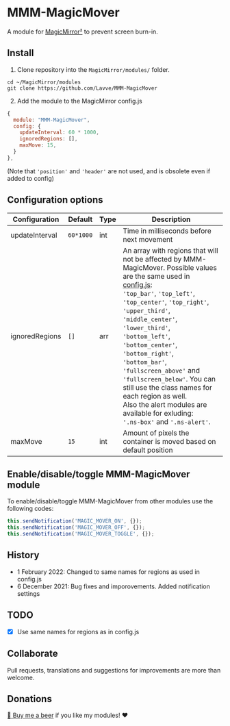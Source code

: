 # MMM-MagicMover

A module for [MagicMirror²](https://github.com/MichMich/MagicMirror) to prevent screen burn-in.

## Install

1. Clone repository into the `MagicMirror/modules/` folder.

```
cd ~/MagicMirror/modules
git clone https://github.com/Lavve/MMM-MagicMover
```

2. Add the module to the MagicMirror config.js

```javascript
{
  module: "MMM-MagicMover",
  config: {
    updateInterval: 60 * 1000,
    ignoredRegions: [],
    maxMove: 15,
  }
},
```

(Note that `'position'` and `'header'` are not used, and is obsolete even if added to config)

## Configuration options

| Configuration  | Default | Type | Description |
| --- | --- | --- | --- |
| updateInterval | `60*1000` | int | Time in milliseconds before next movement |
| ignoredRegions | `[]` | arr | An array with regions that will not be affected by MMM-MagicMover. Possible values are the same used in [config.js](https://docs.magicmirror.builders/modules/configuration.html#module-configuration):<br />`'top_bar'`, `'top_left'`, `'top_center'`, `'top_right'`, `'upper_third'`, `'middle_center'`, `'lower_third'`, `'bottom_left'`, `'bottom_center'`, `'bottom_right'`, `'bottom_bar'`, `'fullscreen_above'` and `'fullscreen_below'`. You can still use the class names for each region as well.<br />Also the alert modules are available for exluding:<br />`'.ns-box'` and `'.ns-alert'`. |
| maxMove  | `15` | int | Amount of pixels the container is moved based on default position |

## Enable/disable/toggle MMM-MagicMover module

To enable/disable/toggle MMM-MagicMover from other modules use the following codes:

```javascript
this.sendNotification('MAGIC_MOVER_ON', {});
this.sendNotification('MAGIC_MOVER_OFF', {});
this.sendNotification('MAGIC_MOVER_TOGGLE', {});
```

## History
* 1 February 2022: Changed to same names for regions as used in config.js
* 6 December 2021: Bug fixes and imporovements. Added notification settings

## TODO
- [x] Use same names for regions as in config.js

## Collaborate

Pull requests, translations and suggestions for improvements are more than welcome.

## Donations

[🍻 Buy me a beer](https://www.paypal.com/cgi-bin/webscr?cmd=_donations&business=SM9XRXUPPJM84&item_name=%40lavve+MagicMiror+Modules) if you like my modules! ❤️
